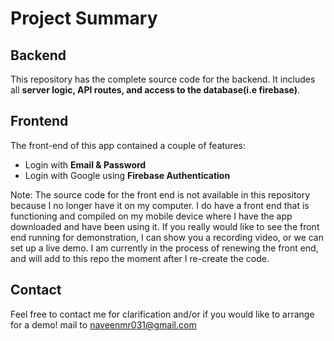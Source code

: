 # Project Summary

## Backend

This repository has the complete source code for the backend. It includes all **server logic, API routes, and access to the database(i.e firebase)**. 

## Frontend

The front-end of this app contained a couple of features: 

- Login with **Email & Password**
- Login with Google using **Firebase Authentication**

Note: The source code for the front end is not available in this repository because I no longer have it on my computer. I do have a front end that is functioning and compiled on my mobile device where I have the app downloaded and have been using it.
If you really would like to see the front end running for demonstration, I can show you a recording video, or we can set up a live demo. I am currently in the process of renewing the front end, and will add to this repo the moment after I re-create the code. 


## Contact

Feel free to contact me for clarification and/or if you would like to arrange for a demo!
        mail to naveenmr031@gmail.com

